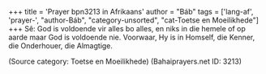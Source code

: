 +++
title = 'Prayer bpn3213 in Afrikaans'
author = "Báb"
tags = ['lang-af', 'prayer-', "author-Báb", "category-unsorted", "cat-Toetse en Moeilikhede"]
+++
Sê: God is voldoende vir alles bo alles, en niks in die hemele of op aarde maar God is voldoende nie. Voorwaar, Hy is in Homself, die Kenner, die Onderhouer, die Almagtige.

(Source category: Toetse en Moeilikhede)
(Bahaiprayers.net ID: 3213)
